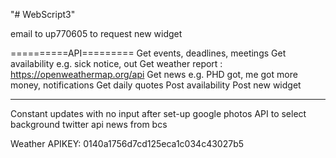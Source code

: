 "# WebScript3"

email to up770605 to request new widget

==========API=========
Get events, deadlines, meetings
Get availability e.g. sick notice, out
Get weather report : https://openweathermap.org/api
Get news e.g. PHD got, me got more money, notifications
Get daily quotes
Post availability
Post new widget


-------------------------------------------
Constant updates with no input after set-up
google photos API to select background
twitter api
news from bcs


Weather
APIKEY: 0140a1756d7cd125eca1c034c43027b5
